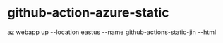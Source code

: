 # github-action-azure-static

az webapp up --location eastus --name github-actions-static-jin --html